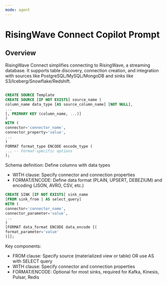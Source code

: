 ```yaml
---
mode: agent
---
```


# RisingWave Connect Copilot Prompt

## Overview

RisingWave Connect simplifies connecting to RisingWave, a streaming database. It supports table discovery, connection creation, and integration with sources like PostgreSQL/MySQL/MongoDB and sinks like S3/Iceberg/Snowflake/Redshift.

##

```sql
CREATE SOURCE Template
CREATE SOURCE [IF NOT EXISTS] source_name (
column_name data_type [AS source_column_name] [NOT NULL],
...
[, PRIMARY KEY (column_name, ...)]
)
WITH (
connector='connector_name',
connector_property='value',
...
)
FORMAT format_type ENCODE encode_type (
... -- Format-specific options
);
```

Schema definition: Define columns with data types

- WITH clause: Specify connector and connection properties
- FORMAT/ENCODE: Define data format (PLAIN, UPSERT, DEBEZIUM) and encoding (JSON, AVRO, CSV, etc.)

```sql
CREATE SINK [IF NOT EXISTS] sink_name
[FROM sink_from | AS select_query]
WITH (
connector='connector_name',
connector_parameter='value',
...
)
[FORMAT data_format ENCODE data_encode [(
format_parameter='value'
)]];
```

Key components:

- FROM clause: Specify source (materialized view or table) OR use AS with SELECT query
- WITH clause: Specify connector and connection properties
- FORMAT/ENCODE: Optional for most sinks, required for Kafka, Kinesis, Pulsar, Redis
